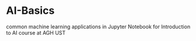 # AI-Basics
common machine learning applications in Jupyter Notebook for Introduction to AI course at AGH UST
